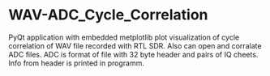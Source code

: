 # WAV-ADC_Cycle_Correlation
PyQt application with embedded metplotlib plot visualization of cycle correlation of WAV file recorded with RTL SDR.
Also can open and corralate ADC files. ADC is format of file with 32 byte header and pairs of IQ cheets. Info from header is printed in programm.
